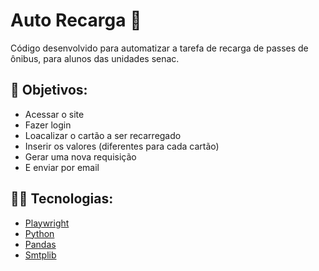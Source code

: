 <h1>Auto Recarga 🚌</h1>

<p>Código desenvolvido para automatizar a tarefa de recarga de passes de ônibus, para alunos das unidades senac.</p>

<h2>🎯 Objetivos:</h2>
<ul>
<li>Acessar o site</li>
<li>Fazer login</li>
<li>Loacalizar o cartão a ser recarregado</li>
<li>Inserir os valores (diferentes para cada cartão)</li>
<li>Gerar uma nova requisição</li>
<li>E enviar por email</li>
</ul>
<h2>👨‍💻 Tecnologias:</h2>
<ul>
<li><a href="https://playwright.dev/python/">Playwright</a></li>
<li><a href="https://www.python.org/">Python</a></li>
<li><a href="https://pandas.pydata.org/docs/index.html">Pandas</a></li>
<li><a href="https://docs.python.org/3/library/smtplib.html">Smtplib</a></li>
</ul>
